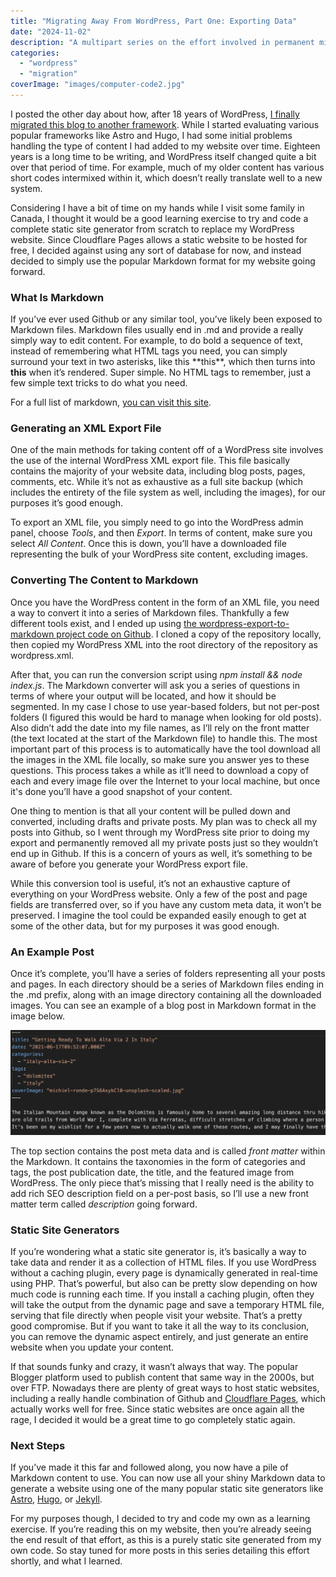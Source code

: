 ```yaml
---
title: "Migrating Away From WordPress, Part One: Exporting Data"
date: "2024-11-02"
description: "A multipart series on the effort involved in permanent migrating away from the WordPress platform"
categories: 
  - "wordpress"
  - "migration"
coverImage: "images/computer-code2.jpg"
---
```


I posted the other day about how, after 18 years of WordPress, [I finally migrated this blog to another framework](/posts/wordpress-is-on-dangerous-ground.html). While I started evaluating various popular frameworks like Astro and Hugo, I had some initial problems handling the type of content I had added to my website over time. Eighteen years is a long time to be writing, and WordPress itself changed quite a bit over that period of time. For example, much of my older content has various short codes intermixed within it, which doesn’t really translate well to a new system.  

Considering I have a bit of time on my hands while I visit some family in Canada, I thought it would be a good learning exercise to try and code a complete static site generator from scratch to replace my WordPress website. Since Cloudflare Pages allows a static website to be hosted for free, I decided against using any sort of database for now, and instead decided to simply use the popular Markdown format for my website going forward.

### What Is Markdown 

If you’ve ever used Github or any similar tool, you’ve likely been exposed to Markdown files. Markdown files usually end in .md and provide a really simply way to edit content. For example, to do bold a sequence of text, instead of remembering what HTML tags you need, you can simply surround your text in two asterisks, like this \*\*this\*\*, which then turns into **this** when it’s rendered. Super simple. No HTML tags to remember, just a few simple text tricks to do what you need.

For a full list of markdown, [you can visit this site](https://www.markdownguide.org/basic-syntax/). 

### Generating an XML Export File

One of the main methods for taking content off of a WordPress site involves the use of the internal WordPress XML export file.  This file basically contains the majority of your website data, including blog posts, pages, comments, etc. While it’s not as exhaustive as a full site backup (which includes the entirety of the file system as well, including the images), for our purposes it’s good enough. 


To export an XML file, you simply need to go into the WordPress admin panel, choose *Tools*, and then *Export*. In terms of content, make sure you select *All Content*.  Once this is down, you’ll have a downloaded file representing the bulk of your WordPress site content, excluding images. 

### Converting The Content to Markdown

Once you have the WordPress content in the form of an XML file, you need a way to convert it into a series of Markdown files. Thankfully a few different tools exist, and I ended up using [the wordpress-export-to-markdown project code on Github](https://github.com/lonekorean/wordpress-export-to-markdown).  I cloned a copy of the repository locally, then copied my WordPress XML into the root directory of the repository as wordpress.xml.

After that, you can run the conversion script using *npm install && node index.js*. The Markdown converter will ask you a series of questions in terms of where your output will be located, and how it should be segmented. In my case I chose to use year-based folders, but not per-post folders (I figured this would be hard to manage when looking for old posts). Also didn’t add the date into my file names, as I’ll rely on the front matter (the text located at the start of the Markdown file) to handle this. The most important part of this process is to automatically have the tool download all the images in the XML file locally, so make sure you answer yes to these questions. This process takes a while as it’ll need to download a copy of each and every image file over the Internet to your local machine, but once it's done you’ll have a good snapshot of your content.

One thing to mention is that all your content will be pulled down and converted, including drafts and private posts. My plan was to check all my posts into Github, so I went through my WordPress site prior to doing my export and permanently removed all my private posts just so they wouldn’t end up in Github. If this is a concern of yours as well, it’s something to be aware of before you generate your WordPress export file.

While this conversion tool is useful, it’s not an exhaustive capture of everything on your WordPress website.  Only a few of the post and page fields are transferred over, so if you have any custom meta data, it won’t be preserved. I imagine the tool could be expanded easily enough to get at some of the other data, but for my purposes it was good enough.

### An Example Post

Once it’s complete, you’ll have a series of folders representing all your posts and pages. In each directory should be a series of Markdown files ending in the .md prefix, along with an image directory containing all the downloaded images.  You can see an example of a blog post in Markdown format in the image below.   

![Markdown Example](images/markdown-example.png)

The top section contains the post meta data and is called *front matter* within the Markdown. It contains the taxonomies in the form of categories and tags, the post publication date, the title, and the featured image from WordPress. The only piece that’s missing that I really need is the ability to add rich SEO description field on a per-post basis, so I’ll use a new front matter term called *description* going forward.

### Static Site Generators

If you’re wondering what a static site generator is, it’s basically a way to take data and render it as a collection of HTML files. If you use WordPress without a caching plugin, every page is dynamically generated in real-time using PHP. That’s powerful, but also can be pretty slow depending on how much code is running each time. If you install a caching plugin, often they will take the output from the dynamic page and save a temporary HTML file, serving that file directly when people visit your website. That’s a pretty good compromise. But if you want to take it all the way to its conclusion, you can remove the dynamic aspect entirely, and just generate an entire website when you update your content.

If that sounds funky and crazy, it wasn’t always that way. The popular Blogger platform used to publish content that same way in the 2000s, but over FTP. Nowadays there are plenty of great ways to host static websites, including a really handle combination of Github and [Cloudflare Pages](https://pages.cloudflare.com/), which actually works well for free.  Since static websites are once again all the rage, I decided it would be a great time to go completely static again.

### Next Steps

If you’ve made it this far and followed along, you now have a pile of Markdown content to use. You can now use all your shiny Markdown data to generate a website using one of the many popular static site generators like [Astro](https://astro.build/), [Hugo](https://gohugo.io/), or [Jekyll](https://jekyllrb.com/). 

For my purposes though, I decided to try and code my own as a learning exercise. If you’re reading this on my website, then you’re already seeing the end result of that effort, as this is a purely static site generated from my own code. So stay tuned for more posts in this series detailing this effort shortly, and what I learned.
  


